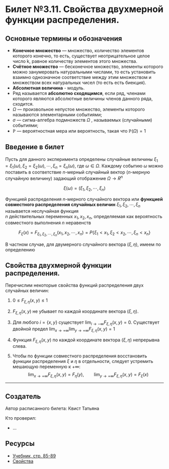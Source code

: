 # Билет №3.11. Свойства двухмерной функции распределения.

<!-- **Краткое определение:** бла-бла-бла    -->
<!-- **Длинное определение:** бла-бла-бла -->

## Основные термины и обозначения

- **Конечное множество** — множество, количество элементов которого конечно, то есть, существует неотрицательное целое число k, равное количеству элементов этого множества.
- **Счётное множество** — бесконечное множество, элементы которого можно занумеровать натуральными числами, то есть установить взаимно однозначное соответствие между этим множеством и множеством всех натуральных чисел (то есть есть биекция).
- **Абсолютная величина** - модуль.
- Ряд называется **абсолютно сходящимся**, если ряд, членами которого являются абсолютные величины членов данного ряда, сходится.
- $\Omega$  — произвольное непустое множество, элементы которого называются элементарными событиями;  
- $\sigma$ — сигма-алгебра подмножеств ${\displaystyle \Omega }$ , называемых (случайными) событиями;  
- ${\displaystyle \mathbb {P} }$  — вероятностная мера или вероятность, такая что ${\displaystyle \mathbb {P} (\Omega )=1}$


## Введение в билет

Пусть для данного эксперимента определены случайные величины $\xi_1 = \xi_1(\omega), \xi_2 = \xi_2(\omega), \cdots, \xi_n = \xi_n(\omega)$, 
где $\omega \in \Omega$.
Каждому событию $\omega$ можно поставить в соответствие 
$n$-мерный случайный вектор 
($n$-мерную случайную величину) 
задающий отображение $\Omega \to R^n$

$$\xi(\omega) = (\xi_1, \xi_2, \cdots, \xi_n)$$

Функцией распределения $n$-мерного случайного вектора или **функцией совместного распределения случайных величин** 
$\xi_1, \xi_2, \cdots, \xi_n$ называется неслучайная функция  
$n$ действительных переменных 
$x_1, x_2, x_n$, определяемая как вероятность совместного выполнения 
$n$ неравенств

$$F_\xi(x) = F_{\xi_1, \xi_2, \cdots, \xi_n}(x_1, x_2, \cdots, x_n) = P \lbrace \xi_1 < x_1, \xi_2 < x_2, \cdots, \xi_n < x_n \rbrace$$

В частном случае, для двумерного случайного вектора $(\xi, \eta)$, имеем по определению 

## Свойства двухмерной функции распределения.

Перечислим некоторые свойства функций распределения двух случайных величин:
1. $0 \leq F_{\xi, \eta}(x, y) \leq 1$
2. $F_{\xi, \eta}(x, y)$  не убывает по каждой координате 
вектора $(\xi, \eta)$.

3. Для любого $i = \lbrace x, y \rbrace$ 
существует  $\displaystyle \lim_{i \to -\infty} F_{\xi, \eta}(x, y) = 0$.
Существует двойной предел $\displaystyle \lim_{x \to +\infty}\lim_{y \to +\infty}F_{\xi, \eta}(x, y) = 1$
4. Функция $F_{\xi, \eta}(x, y)$ по каждой координате 
вектора $(\xi, \eta)$ непрерывна слева.
5. Чтобы по функции совместного распределения восстановить функции распределения $\xi$ 
и $\eta$ в отдельности, следует устремить мешающую переменную к $+ \infty$:
$$\displaystyle \lim_{x \to + \infty}F_{\xi, \eta}(x, y) = F_\eta (y), \qquad \lim_{y \to + \infty}F_{\xi, \eta}(x, y) = F_\xi (x)$$


---
## Создатель

Автор расписанного билета: Квист Татьяна

Кто проверил:
- ...

## Ресурсы
- [Учебник, стр. 85-89 ](https://studizba.com/files/show/pdf/18027-4-4-chast.html)
- [Свойства](https://tvims.nsu.ru/chernova/tv/lec/node34.html)

